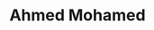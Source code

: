 ---
title: Ahmed Mohamed
layout: fellow
university: xx
programming-languages: xx
description: xxxx
interests: xx
---